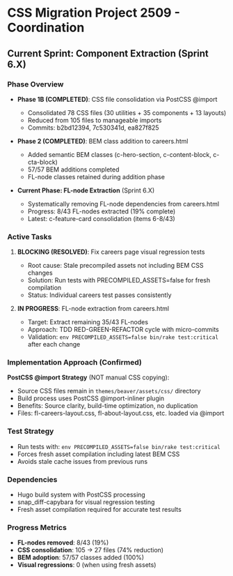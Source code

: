 # CSS Migration Project 2509 - Coordination

## Current Sprint: Component Extraction (Sprint 6.X)

### Phase Overview
- **Phase 1B (COMPLETED)**: CSS file consolidation via PostCSS @import
  - Consolidated 78 CSS files (30 utilities + 35 components + 13 layouts)
  - Reduced from 105 files to manageable imports
  - Commits: b2bd12394, 7c530341d, ea827f825

- **Phase 2 (COMPLETED)**: BEM class addition to careers.html
  - Added semantic BEM classes (c-hero-section, c-content-block, c-cta-block)
  - 57/57 BEM additions completed
  - FL-node classes retained during addition phase

- **Current Phase: FL-node Extraction** (Sprint 6.X)
  - Systematically removing FL-node dependencies from careers.html
  - Progress: 8/43 FL-nodes extracted (19% complete)
  - Latest: c-feature-card consolidation (items 6-8/43)

### Active Tasks
1. **BLOCKING (RESOLVED)**: Fix careers page visual regression tests
   - Root cause: Stale precompiled assets not including BEM CSS changes
   - Solution: Run tests with PRECOMPILED_ASSETS=false for fresh compilation
   - Status: Individual careers test passes consistently

2. **IN PROGRESS**: FL-node extraction from careers.html
   - Target: Extract remaining 35/43 FL-nodes
   - Approach: TDD RED-GREEN-REFACTOR cycle with micro-commits
   - Validation: `env PRECOMPILED_ASSETS=false bin/rake test:critical` after each change

### Implementation Approach (Confirmed)
**PostCSS @import Strategy** (NOT manual CSS copying):
- Source CSS files remain in `themes/beaver/assets/css/` directory
- Build process uses PostCSS @import-inliner plugin
- Benefits: Source clarity, build-time optimization, no duplication
- Files: fl-careers-layout.css, fl-about-layout.css, etc. loaded via @import

### Test Strategy
- Run tests with: `env PRECOMPILED_ASSETS=false bin/rake test:critical`
- Forces fresh asset compilation including latest BEM CSS
- Avoids stale cache issues from previous runs

### Dependencies
- Hugo build system with PostCSS processing
- snap_diff-capybara for visual regression testing
- Fresh asset compilation required for accurate test results

### Progress Metrics
- **FL-nodes removed**: 8/43 (19%)
- **CSS consolidation**: 105 → 27 files (74% reduction)
- **BEM adoption**: 57/57 classes added (100%)
- **Visual regressions**: 0 (when using fresh assets)